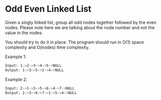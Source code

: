 # Odd Even Linked List

Given a singly linked list, group all odd nodes together followed by the even nodes. Please note here we are talking about the node number and not the value in the nodes.

You should try to do it in place. The program should run in O(1) space complexity and O(nodes) time complexity.

Example 1:

```bash
Input: 1->2->3->4->5->NULL
Output: 1->3->5->2->4->NULL
```

Example 2:

```bash
Input: 2->1->3->5->6->4->7->NULL
Output: 2->3->6->7->1->5->4->NULL
```